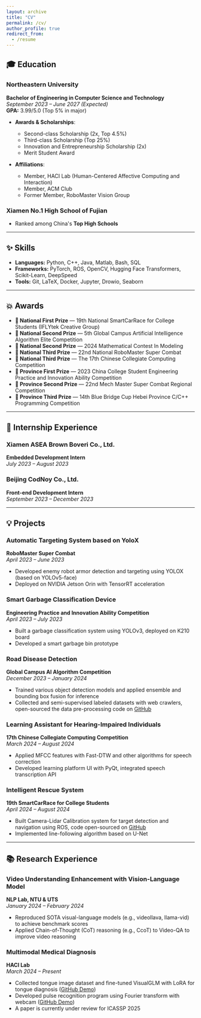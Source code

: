 ```yaml
---
layout: archive
title: "CV"
permalink: /cv/
author_profile: true
redirect_from:
  - /resume
---
```


## 🎓 **Education**

### **Northeastern University**  
**Bachelor of Engineering in Computer Science and Technology**  
_September 2023 – June 2027 (Expected)_  
**GPA:** 3.99/5.0 (Top 5% in major)

- **Awards & Scholarships**:
  - Second-class Scholarship (2x, Top 4.5%)
  - Third-class Scholarship (Top 25%)
  - Innovation and Entrepreneurship Scholarship (2x)
  - Merit Student Award

- **Affiliations**:
  - Member, HACI Lab (Human-Centered Affective Computing and Interaction)
  - Member, ACM Club
  - Former Member, RoboMaster Vision Group

### **Xiamen No.1 High School of Fujian**  
- Ranked among China's **Top High Schools**

---

## ✨ **Skills**

- **Languages:** Python, C++, Java, Matlab, Bash, SQL
- **Frameworks:** PyTorch, ROS, OpenCV, Hugging Face Transformers, Scikit-Learn, DeepSpeed
- **Tools:** Git, LaTeX, Docker, Jupyter, Drowio, Seaborn

---

## 💥 **Awards**

- **🥇 National First Prize** — 19th National SmartCarRace for College Students (IFLYtek Creative Group)  
- **🥈 National Second Prize** — 5th Global Campus Artificial Intelligence Algorithm Elite Competition  
- **🥈 National Second Prize** — 2024 Mathematical Contest In Modeling  
- **🥉 National Third Prize** — 22nd National RoboMaster Super Combat  
- **🥉 National Third Prize** — The 17th Chinese Collegiate Computing Competition  
- **🏅 Province First Prize** — 2023 China College Student Engineering Practice and Innovation Ability Competition  
- **🏅 Province Second Prize** — 22nd Mech Master Super Combat Regional Competition  
- **🏅 Province Third Prize** — 14th Blue Bridge Cup Hebei Province C/C++ Programming Competition

---

## 🤝 **Internship Experience**

### **Xiamen ASEA Brown Boveri Co., Ltd.**  
**Embedded Development Intern**  
_July 2023 – August 2023_

### **Beijing CodNoy Co., Ltd.**  
**Front-end Development Intern**  
_September 2023 – December 2023_

---

## 💡 **Projects**

### **Automatic Targeting System based on YoloX**  
**RoboMaster Super Combat**  
_April 2023 – June 2023_  
- Developed enemy robot armor detection and targeting using YOLOX (based on YOLOv5-face)  
- Deployed on NVIDIA Jetson Orin with TensorRT acceleration  

### **Smart Garbage Classification Device**  
**Engineering Practice and Innovation Ability Competition**  
_April 2023 – July 2023_  
- Built a garbage classification system using YOLOv3, deployed on K210 board  
- Developed a smart garbage bin prototype  

### **Road Disease Detection**  
**Global Campus AI Algorithm Competition**  
_December 2023 – January 2024_  
- Trained various object detection models and applied ensemble and bounding box fusion for inference  
- Collected and semi-supervised labeled datasets with web crawlers, open-sourced the data pre-processing code on [GitHub](https://github.com/zin-Fu/Automation-Data-Processing)

### **Learning Assistant for Hearing-Impaired Individuals**  
**17th Chinese Collegiate Computing Competition**  
_March 2024 – August 2024_  
- Applied MFCC features with Fast-DTW and other algorithms for speech correction  
- Developed learning platform UI with PyQt, integrated speech transcription API  

### **Intelligent Rescue System**  
**19th SmartCarRace for College Students**  
_April 2024 – August 2024_  
- Built Camera-Lidar Calibration system for target detection and navigation using ROS, code open-sourced on [GitHub](https://github.com/zin-Fu/YOLOv5-ROS-Navigation)  
- Implemented line-following algorithm based on U-Net  

---

## 📚 **Research Experience**

### **Video Understanding Enhancement with Vision-Language Model**  
**NLP Lab, NTU & UTS**  
_January 2024 – February 2024_  
- Reproduced SOTA visual-language models (e.g., videollava, llama-vid) to achieve benchmark scores  
- Applied Chain-of-Thought (CoT) reasoning (e.g., CcoT) to Video-QA to improve video reasoning  

### **Multimodal Medical Diagnosis**  
**HACI Lab**  
_March 2024 – Present_  
- Collected tongue image dataset and fine-tuned VisualGLM with LoRA for tongue diagnosis ([GitHub Demo](https://github.com/zin-Fu/Tongue-Segmentation-and-classification))  
- Developed pulse recognition program using Fourier transform with webcam ([GitHub Demo](https://github.com/zin-Fu/WristRateMonitor))  
- A paper is currently under review for ICASSP 2025

